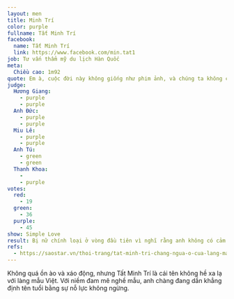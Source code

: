 ```yaml
---
layout: men
title: Minh Trí
color: purple
fullname: Tất Minh Trí
facebook:
  name: Tất Minh Trí
  link: https://www.facebook.com/min.tat1
job: Tư vấn thẩm mỹ du lịch Hàn Quốc
meta:
  Chiều cao: 1m92
quote: Em à, cuộc đời này không giống như phim ảnh, và chúng ta không có quá nhiều cơ hội để gặp nhau. Chính vì vậy anh sẽ nắm lấy cơ hội này. Dù đoạn đường đó có khó khăn như thế nào đi chăng nữa, miễn cùng em, anh nhất định sẽ không buông tay. Đi cùng anh, em nhé.
judge:
  Hương Giang:
    - purple
    - purple
  Anh Đức:
    - purple
    - purple
  Miu Lê:
    - purple
    - purple
  Anh Tú:
    - green
    - green
  Thanh Khoa:
    -
    - purple
votes:
  red:
    - 19
  green:
    - 36
  purple:
    - 45
show: Simple Love
result: Bị nữ chính loại ở vòng đầu tiên vì nghĩ rằng anh không có cảm xúc với cô gái.
refs:
  - https://saostar.vn/thoi-trang/tat-minh-tri-chang-ngua-o-cua-lang-mau-viet-454405.html
---
```

Không quá ồn ào và xáo động, nhưng Tất Minh Trí là cái tên không hề xa lạ với làng mẫu Việt. Với niềm đam mê nghề mẫu, anh chàng đang dần khẳng định tên tuổi bằng sự nỗ lực không ngừng.